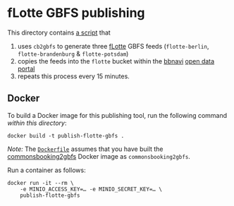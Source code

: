 # fLotte GBFS publishing

This directory contains [a script](main.sh) that
1. uses `cb2gbfs` to generate three [fLotte](https://flotte-berlin.de) GBFS feeds (`flotte-berlin`, `flotte-brandenburg` & `flotte-potsdam`)
2. copies the feeds into the `flotte` bucket within the [bbnavi](https://bbnavi.de) [open data portal](https://opendata.bbnavi.de)
3. repeats this process every 15 minutes.

## Docker

To build a Docker image for this publishing tool, run the following command *within this directory*:

```shell
docker build -t publish-flotte-gbfs .
```

*Note:* The [`Dockerfile`](Dockerfile) assumes that you have built the [commonsbooking2gbfs](..) Docker image as `commonsbooking2gbfs`.

Run a container as follows:

```shell
docker run -it --rm \
	-e MINIO_ACCESS_KEY=… -e MINIO_SECRET_KEY=… \
	publish-flotte-gbfs
```